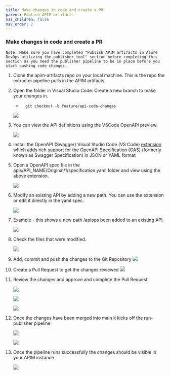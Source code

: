 ```yaml
---
title: Make changes in code and create a PR
parent: Publish APIM artifacts
has_children: false
nav_order: 2
---
```



### Make changes in code and create a PR

```Note: Make sure you have completed "Publish APIM artifacts in Azure DevOps utilizing the publisher tool" section before completing this section as you need the publisher pipeline to be in place before you start pushing code changes.```
1. Clone the apim-artifacts repo on your local machine. This is the repo the extractor pipeline pulls in the APIM artifacts.
2. Open the folder in Visual Studio Code. Create a new branch to make your changes in.
   -  ```
        git checkout -b feature/api-code-changes
      ```

    ![](../../assets/images/1_VSCode_API_Changes_Extension.png)
3. You can view the API definitions using the VSCode OpenAPI preview.

    ![](../../assets/images/2_VSCode_API_Changes_Extension.png)
4. Install the OpenAPI (Swagger) Visual Studio Code (VS Code) [extension](https://marketplace.visualstudio.com/items?itemName=42Crunch.vscode-openapi) which adds rich support for the OpenAPI Specification (OAS) (formerly known as Swagger Specification) in JSON or YAML format
5. Open a OpenAPI spec file in the apis/API_NAME/Original/1/specification.yaml folder and view using the above extension.

    ![](../../assets/images/3_VSCode_API_Changes_Extension.png)
6. Modify an existing API by adding a new path. You can use the extension or edit it directly in the yaml spec.

    ![](../../assets/images/4_VSCode_API_Changes_Extension.png)  
7. Example - this shows a new path /apiops been added to an existing API.

    ![](../../assets/images/5_VSCode_API_Changes_Extension.png)  
8. Check the files that were modified.

    ![](../../assets/images/6_VSCode_API_Changes_Extension.png) 
9. Add, commit and push the changes to the Git Repository
    ![](../../assets/images/7_VSCode_API_Changes_Extension.png) 
10. Create a Pull Request to get the changes reviewed
    ![](../../assets/images/8_VSCode_API_Changes_Extension.png) 
11. Review the changes and approve and complete the Pull Request

    ![](../../assets/images/9_VSCode_API_Changes_Extension.png)

    ![](../../assets/images/10_VSCode_API_Changes_Extension.png)

    ![](../../assets/images/11_VSCode_API_Changes_Extension.png)
12. Once the changes have been merged into main it kicks off the run-publisher pipeline

    ![](../../assets/images/12_VSCode_API_Changes_Extension.png)

    ![](../../assets/images/13_VSCode_API_Changes_Extension.png)

13. Once the pipeline runs successfully the changes should be visible in your APIM instance
     
     ![](../../assets/images/14_VSCode_API_Changes_Extension.png)